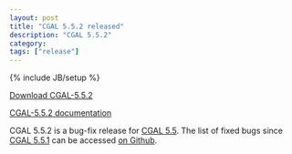 ```yaml
---
layout: post
title: "CGAL 5.5.2 released"
description: "CGAL 5.5.2"
category:
tags: ["release"]
---
```

{% include JB/setup %}

<i class="bi bi-arrow-down-circle"></i>
<a href="https://github.com/CGAL/cgal/releases/tag/v5.5.2">Download CGAL-5.5.2</a>

<i class="bi bi-book"></i>
<a href="https://doc.cgal.org/5.5.2/Manual/index.html">CGAL-5.5.2 documentation</a>

<p>CGAL 5.5.2 is a bug-fix release for <a href="../../../../2022/07/15/cgal55">CGAL 5.5</a>.
The list of fixed bugs since <a href="../../../../2022/10/12/cgal551">CGAL 5.5.1</a>
can be accessed <a href="https://github.com/CGAL/cgal/issues?q=sort%3Aupdated-desc+label%3AMerged_in_5.5.2+-label%3AMerged_in_5.5.1">on Github</a>.</p>
